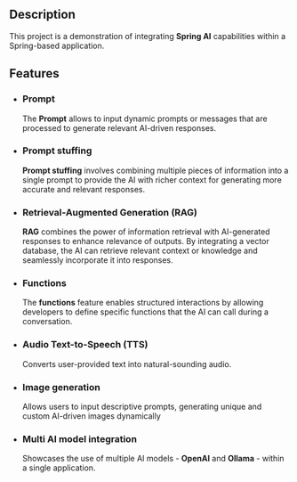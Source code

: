 ## Description

This project is a demonstration of integrating **Spring AI** capabilities within a Spring-based application.

## Features

- ### Prompt 
  The **Prompt** allows to input dynamic prompts or messages that are processed to generate relevant AI-driven responses. 

- ### Prompt stuffing
  **Prompt stuffing** involves combining multiple pieces of information into a single prompt to provide the AI with richer 
context for generating more accurate and relevant responses.

- ### Retrieval-Augmented Generation (RAG)
  **RAG** combines the power of information retrieval with AI-generated responses to enhance relevance of outputs. By 
integrating a vector database, the AI can retrieve relevant context or knowledge and seamlessly incorporate it into 
responses.

- ### Functions
  The **functions** feature enables structured interactions by allowing developers to define specific functions that 
the AI can call during a conversation.

- ### Audio Text-to-Speech (TTS)
  Converts user-provided text into natural-sounding audio.

- ### Image generation
  Allows users to input descriptive prompts, generating unique and custom AI-driven images dynamically

- ### Multi AI model integration 
  Showcases the use of multiple AI models - **OpenAI** and **Ollama** - within a single application.